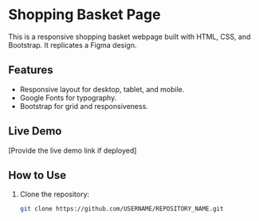 # Shopping Basket Page

This is a responsive shopping basket webpage built with HTML, CSS, and Bootstrap. It replicates a Figma design.

## Features
- Responsive layout for desktop, tablet, and mobile.
- Google Fonts for typography.
- Bootstrap for grid and responsiveness.

## Live Demo
[Provide the live demo link if deployed]

## How to Use
1. Clone the repository:
   ```bash
   git clone https://github.com/USERNAME/REPOSITORY_NAME.git
